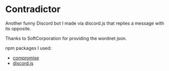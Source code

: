 # Contradictor
 Another funny Discord bot I made via discord.js that replies a message with its opposite.
 
 Thanks to SoftCorporation for providing the wordnet json.

 npm packages I used:
 * [compromise](https://www.npmjs.com/package/compromise)
 * [discord.js](https://www.npmjs.com/package/discord.js)

